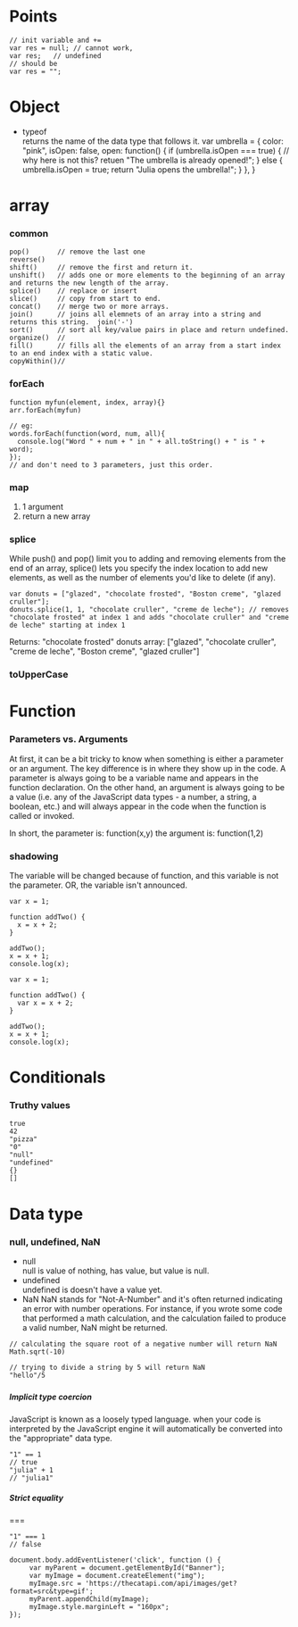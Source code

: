 

# Points
```
// init variable and += 
var res = null; // cannot work, 
var res;   // undefined
// should be 
var res = "";

```


# Object
- typeof  
returns the name of the data type that follows it.
var umbrella = {
  color: "pink",
  isOpen: false,
  open: function() {
    if (umbrella.isOpen === true) {       // why here is not this? 
      retuen "The umbrella is already opened!";
        } else {
            umbrella.isOpen = true;
            return "Julia opens the umbrella!";
        }
    },
}
# array
### common
```
pop()       // remove the last one
reverse()
shift()     // remove the first and return it.
unshift()   // adds one or more elements to the beginning of an array and returns the new length of the array.
splice()    // replace or insert
slice()     // copy from start to end.
concat()    // merge two or more arrays.
join()      // joins all elemnets of an array into a string and returns this string.  join('-')
sort()      // sort all key/value pairs in place and return undefined.
organize()  // 
fill()      // fills all the elements of an array from a start index to an end index with a static value.
copyWithin()// 

```
### forEach
```
function myfun(element, index, array){}
arr.forEach(myfun)

// eg:
words.forEach(function(word, num, all){
  console.log("Word " + num + " in " + all.toString() + " is " + word);
});
// and don't need to 3 parameters, just this order.

```
### map
1. 1 argument
2. return a new array
### splice
While push() and pop() limit you to adding and removing elements from the end of an array, splice() lets you specify the index location to add new elements, as well as the number of elements you'd like to delete (if any).
```
var donuts = ["glazed", "chocolate frosted", "Boston creme", "glazed cruller"];
donuts.splice(1, 1, "chocolate cruller", "creme de leche"); // removes "chocolate frosted" at index 1 and adds "chocolate cruller" and "creme de leche" starting at index 1
```
Returns: "chocolate frosted"
donuts array: ["glazed", "chocolate cruller", "creme de leche", "Boston creme", "glazed cruller"]
### toUpperCase


# Function
### Parameters vs. Arguments
At first, it can be a bit tricky to know when something is either a parameter or an argument. The key difference is in where they show up in the code. A parameter is always going to be a variable name and appears in the function declaration. On the other hand, an argument is always going to be a value (i.e. any of the JavaScript data types - a number, a string, a boolean, etc.) and will always appear in the code when the function is called or invoked.

In short, the parameter is: function(x,y)
the argument is: function(1,2)
### shadowing
The variable will be changed because of function, and this variable is not the parameter.
OR,
the variable isn't announced.
```
var x = 1;

function addTwo() {
  x = x + 2;
}

addTwo();
x = x + 1;
console.log(x);

var x = 1;

function addTwo() {
  var x = x + 2;
}

addTwo();
x = x + 1;
console.log(x);
```


# Conditionals
### Truthy values
```
true
42
"pizza"
"0"
"null"
"undefined"
{}
[]
```


# Data type
### null, undefined, NaN
- null  
null is value of nothing, has value, but value is null.
- undefined  
undefined is doesn't have a value yet.
- NaN
NaN stands for "Not-A-Number" and it's often returned indicating an error with number operations. 
For instance, if you wrote some code that performed a math calculation, and the calculation failed 
to produce a valid number, NaN might be returned.
```
// calculating the square root of a negative number will return NaN
Math.sqrt(-10)

// trying to divide a string by 5 will return NaN
"hello"/5
```

### 
##### Implicit type coercion
JavaScript is known as a loosely typed language.
when your code is interpreted by the JavaScript engine it will automatically be converted into 
the "appropriate" data type.
```
"1" == 1
// true
"julia" + 1
// "julia1"
```
##### Strict equality
=== 
```
"1" === 1
// false
```




```
document.body.addEventListener('click', function () {
     var myParent = document.getElementById("Banner"); 
     var myImage = document.createElement("img");
     myImage.src = 'https://thecatapi.com/api/images/get?format=src&type=gif';
     myParent.appendChild(myImage);
     myImage.style.marginLeft = "160px";
});
```
